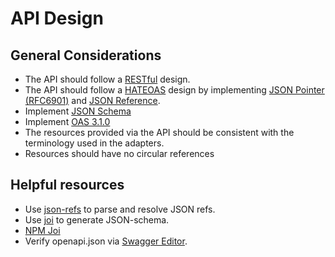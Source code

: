 # API Design

## General Considerations

-   The API should follow a [RESTful](https://restfulapi.net/resource-naming/) design.
-   The API should follow a [HATEOAS](https://en.wikipedia.org/wiki/HATEOAS) design
    by implementing [JSON Pointer (RFC6901)](https://datatracker.ietf.org/doc/html/rfc6901)
    and [JSON Reference](https://datatracker.ietf.org/doc/html/draft-pbryan-zyp-json-ref-03).
-   Implement [JSON Schema](https://json-schema.org/)
-   Implement [OAS 3.1.0](https://swagger.io/specification/)
-   The resources provided via the API should be consistent with the terminology used in the adapters.
-   Resources should have no circular references

## Helpful resources

-   Use [json-refs](https://github.com/whitlockjc/json-refs/tree/master) to parse and resolve JSON refs.
-   Use [joi](https://github.com/hapijs/joi) to generate JSON-schema.
-   [NPM Joi](https://www.npmjs.com/package/joi)
-   Verify openapi.json via [Swagger Editor](https://editor.swagger.io/?url=https://api.bcked.com/openapi.json&tryItOutEnabled=true&filter=true&displayRequestDuration=true&requestSnippetsEnabled=true).
